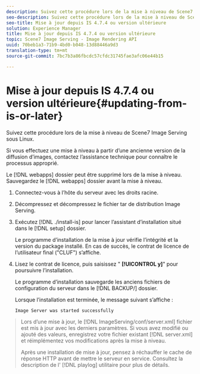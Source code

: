 ```yaml
---
description: Suivez cette procédure lors de la mise à niveau de Scene7 Image Serving sous Linux.
seo-description: Suivez cette procédure lors de la mise à niveau de Scene7 Image Serving sous Linux.
seo-title: Mise à jour depuis IS 4.7.4 ou version ultérieure
solution: Experience Manager
title: Mise à jour depuis IS 4.7.4 ou version ultérieure
topic: Scene7 Image Serving - Image Rendering API
uuid: 70beb1a3-71b9-4bd0-b048-13d88446a9d3
translation-type: tm+mt
source-git-commit: 7bc7b3a86fbcdc57cfdc31745fae3afc06e44b15

---
```



# Mise à jour depuis IS 4.7.4 ou version ultérieure{#updating-from-is-or-later}

Suivez cette procédure lors de la mise à niveau de Scene7 Image Serving sous Linux.

Si vous effectuez une mise à niveau à partir d’une ancienne version de la diffusion d’images, contactez l’assistance technique pour connaître le processus approprié.

Le [!DNL webapps] dossier peut être supprimé lors de la mise à niveau. Sauvegardez le [!DNL webapps] dossier avant la mise à niveau.

1. Connectez-vous à l’hôte du serveur avec les droits racine.
1. Décompressez et décompressez le fichier tar de distribution Image Serving.
1. Exécutez [!DNL ./install-is] pour lancer l’assistant d’installation situé dans le [!DNL setup] dossier.

   Le programme d’installation de la mise à jour vérifie l’intégrité et la version du package installé. En cas de succès, le contrat de licence de l’utilisateur final (&quot;CLUF&quot;) s’affiche.
1. Lisez le contrat de licence, puis saisissez &quot; **[!UICONTROL y]**&quot; pour poursuivre l’installation.

   Le programme d’installation sauvegarde les anciens fichiers de configuration du serveur dans le [!DNL BACKUP/] dossier.

   Lorsque l’installation est terminée, le message suivant s’affiche :

   `Image Server was started successfully`
>Lors d’une mise à jour, le [!DNL ImageServing/conf/server.xml] fichier est mis à jour avec les derniers paramètres. Si vous avez modifié ou ajouté des valeurs, enregistrez votre fichier existant [!DNL server.xml] et réimplémentez vos modifications après la mise à niveau.
>
>Après une installation de mise à jour, pensez à réchauffer le cache de réponse HTTP avant de mettre le serveur en service. Consultez la description de l&#39; [!DNL playlog] utilitaire pour plus de détails.

